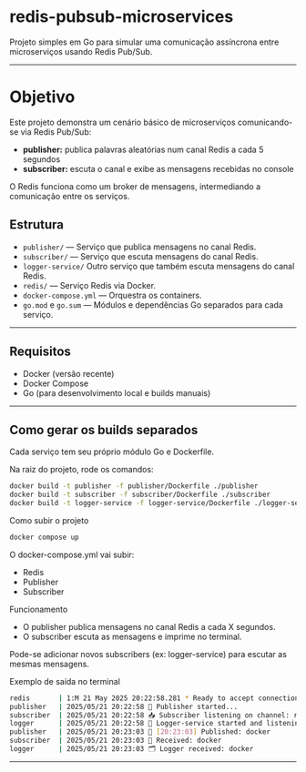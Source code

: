 # redis-pubsub-microservices

Projeto simples em Go para simular uma comunicação assíncrona entre microserviços usando Redis Pub/Sub.

---

# Objetivo

Este projeto demonstra um cenário básico de microserviços comunicando-se via Redis Pub/Sub:

- **publisher:** publica palavras aleatórias num canal Redis a cada 5 segundos  
- **subscriber:** escuta o canal e exibe as mensagens recebidas no console  

O Redis funciona como um broker de mensagens, intermediando a comunicação entre os serviços.

## Estrutura

- `publisher/` — Serviço que publica mensagens no canal Redis.
- `subscriber/` — Serviço que escuta mensagens do canal Redis.
- `logger-service/` Outro serviço que também escuta mensagens do canal Redis.
- `redis/` — Serviço Redis via Docker.
- `docker-compose.yml` — Orquestra os containers.
- `go.mod` e `go.sum` — Módulos e dependências Go separados para cada serviço.

---

## Requisitos

- Docker (versão recente)
- Docker Compose
- Go (para desenvolvimento local e builds manuais)

---

## Como gerar os builds separados

Cada serviço tem seu próprio módulo Go e Dockerfile.

Na raiz do projeto, rode os comandos:

```bash
docker build -t publisher -f publisher/Dockerfile ./publisher
docker build -t subscriber -f subscriber/Dockerfile ./subscriber
docker build -t logger-service -f logger-service/Dockerfile ./logger-service
```

Como subir o projeto

```bash
docker compose up
```

O docker-compose.yml vai subir:
- Redis
- Publisher
- Subscriber

Funcionamento
- O publisher publica mensagens no canal Redis a cada X segundos.
- O subscriber escuta as mensagens e imprime no terminal.

Pode-se adicionar novos subscribers (ex: logger-service) para escutar as mesmas mensagens.

Exemplo de saída no terminal

```bash
redis       | 1:M 21 May 2025 20:22:58.281 * Ready to accept connections tcp
publisher   | 2025/05/21 20:22:58 🚀 Publisher started...
subscriber  | 2025/05/21 20:22:58 📥 Subscriber listening on channel: random-words
logger      | 2025/05/21 20:22:58 📝 Logger-service started and listening on channel: random-words
publisher   | 2025/05/21 20:23:03 📢 [20:23:03] Published: docker
subscriber  | 2025/05/21 20:23:03 📝 Received: docker
logger      | 2025/05/21 20:23:03 🗂️ Logger received: docker


```

---